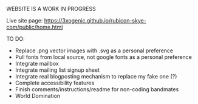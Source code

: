 WEBSITE IS A WORK IN PROGRESS

Live site page: https://3xogenic.github.io/rubicon-skye-com/public/home.html

TO DO:

- Replace .png vector images with .svg as a personal preference
- Pull fonts from local source, not google fonts as a personal preference
- Integrate mailbox
- Integrate mailing list signup sheet
- Integrate real blogposting mechanism to replace my fake one (?)
- Complete accessibility features
- Finish comments/instructions/readme for non-coding bandmates
- World Domination
